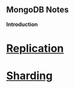 MongoDB Notes
-------

**Introduction**

# [Replication](replication.md)

# [Sharding](sharding.md)
